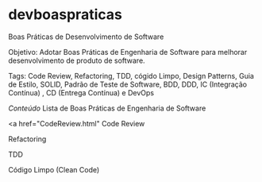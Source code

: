 # devboaspraticas
Boas Práticas de Desenvolvimento de Software

Objetivo: Adotar Boas Práticas de Engenharia de Software para melhorar desenvolvimento de produto de software.

Tags: Code Review, Refactoring, TDD, cógido Limpo, Design Patterns, Guia de Estilo, SOLID, Padrão de Teste de Software,
BDD, DDD, IC (Integração Contínua) , CD (Entrega Contínua) e DevOps   

*Conteúdo*
Lista de Boas Práticas de Engenharia de Software

<a href="CodeReview.html" <D>Code Review</D>  </a> 

Refactoring

TDD

Código Limpo (Clean Code)
